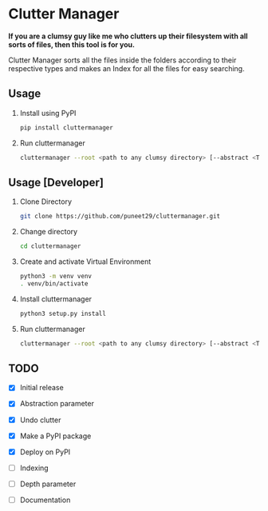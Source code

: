 # Clutter Manager

**If you are a clumsy guy like me who clutters up their filesystem with all sorts of files, then this tool is for you.**

Clutter Manager sorts all the files inside the folders according to their respective types and makes an Index for all the files for easy searching.

## Usage

1. Install using PyPI

    ```bash
    pip install cluttermanager
    ```

2. Run cluttermanager

    ```bash
    cluttermanager --root <path to any clumsy directory> [--abstract <True/False>] [--undo]
    ```

## Usage [Developer]

1. Clone Directory

    ```bash
    git clone https://github.com/puneet29/cluttermanager.git
    ```

2. Change directory

    ```bash
    cd cluttermanager
    ```

3. Create and activate Virtual Environment

    ```bash
    python3 -m venv venv
    . venv/bin/activate
    ```

4. Install cluttermanager

    ```bash
    python3 setup.py install
    ```

5. Run cluttermanager

    ```bash
    cluttermanager --root <path to any clumsy directory> [--abstract <True/False>] [--undo]
    ```

## TODO

- [x] Initial release

- [x] Abstraction parameter

- [x] Undo clutter

- [x] Make a PyPI package

- [x] Deploy on PyPI

- [ ] Indexing

- [ ] Depth parameter

- [ ] Documentation
